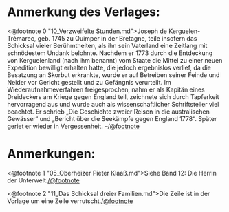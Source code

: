 Anmerkung des Verlages:
=======================

<@footnote 0 "10_Verzweifelte Stunden.md">Joseph de Kerguelen-Trémarec, geb. 1745 zu Quimper in der Bretagne,
teile insofern das Schicksal vieler Berühmtheiten, als ihn sein Vaterland eine
Zeitlang mit schnödestem Undank belohnte. Nachdem er 1773 durch die Entdeckung
von Kerguelenland (nach ihm benannt) vom Staate die Mittel zu einer neuen
Expedition bewilligt erhalten hatte, die jedoch ergebnislos verlief, da die
Besatzung an Skorbut erkrankte, wurde er auf Betreiben seiner Feinde und Neider
vor Gericht gestellt und zu Gefängnis verurteilt. Im Wiederaufnahmeverfahren
freigesprochen, nahm er als Kapitän eines Dreideckers am Kriege gegen England
teil, zeichnete sich durch Tapferkeit hervorragend aus und wurde auch als
wissenschaftlicher Schriftsteller viel beachtet. Er schrieb „Die Geschichte
zweier Reisen in die australischen Gewässer“ und „Bericht über die Seekämpfe
gegen England 1778“. Später geriet er wieder in Vergessenheit. –</@footnote>


Anmerkungen:
============

<@footnote 1 "05_Oberheizer Pieter Klaaß.md">Siehe Band 12: Die Herrin der Unterwelt.</@footnote>

<@footnote 2 "11_Das Schicksal dreier Familien.md">Die Zeile ist in der Vorlage um eine Zeile verrutscht.</@footnote>


